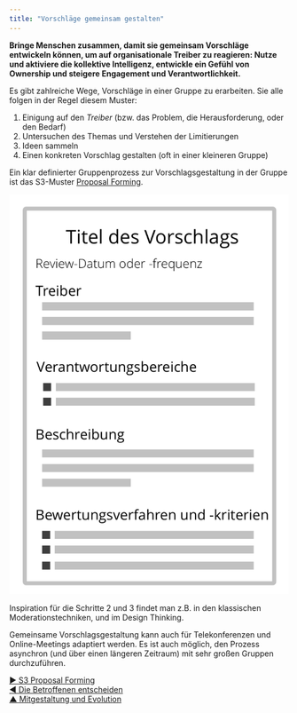 ```yaml
---
title: "Vorschläge gemeinsam gestalten"
---
```



**Bringe Menschen zusammen, damit sie gemeinsam Vorschläge entwickeln können, um auf organisationale Treiber zu reagieren: Nutze und aktiviere die kollektive Intelligenz, entwickle ein Gefühl von Ownership und steigere Engagement und Verantwortlichkeit.**

Es gibt zahlreiche Wege, Vorschläge in einer Gruppe zu erarbeiten. Sie alle folgen in der Regel diesem Muster:

1. Einigung auf den <dfn data-info="Organisationstreiber: Ein Treiber ist das Motiv einer Person oder Gruppe, auf eine bestimmte Situation zu reagieren. Ein Treiber wird als **Organisationstreiber** betrachtet, wenn eine Reaktion darauf der Organisation hilft, Wert zu schaffen, Verschwendung zu reduzieren oder Schaden abzuwenden.">Treiber</dfn> (bzw. das Problem, die Herausforderung, oder den Bedarf)
2. Untersuchen des Themas und Verstehen der Limitierungen
3. Ideen sammeln
4. Einen konkreten Vorschlag gestalten (oft in einer kleineren Gruppe)

Ein klar definierter Gruppenprozess zur Vorschlagsgestaltung in der Gruppe ist das S3-Muster [Proposal Forming](proposal-forming.html).

![Vorlage für Vorschläge](img/templates/proposal-template.png)

Inspiration für die Schritte 2 und 3 findet man z.B. in den klassischen Moderationstechniken, und im Design Thinking.

Gemeinsame Vorschlagsgestaltung kann auch für Telekonferenzen und Online-Meetings adaptiert werden. Es ist auch möglich, den Prozess asynchron (und über einen längeren Zeitraum) mit sehr großen Gruppen durchzuführen.

[&#9654; S3 Proposal Forming](proposal-forming.html)<br/>[&#9664; Die Betroffenen entscheiden](those-affected-decide.html)<br/>[&#9650; Mitgestaltung und Evolution](co-creation-and-evolution.html)

